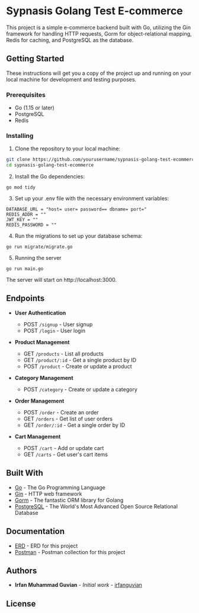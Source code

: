 # Sypnasis Golang Test E-commerce

This project is a simple e-commerce backend built with Go, utilizing the Gin framework for handling HTTP requests, Gorm for object-relational mapping, Redis for caching, and PostgreSQL as the database.

## Getting Started

These instructions will get you a copy of the project up and running on your local machine for development and testing purposes.

### Prerequisites

- Go (1.15 or later)
- PostgreSQL
- Redis

### Installing

1. Clone the repository to your local machine:

```sh
git clone https://github.com/yourusername/sypnasis-golang-test-ecommerce.git
cd sypnasis-golang-test-ecommerce
```

2. Install the Go dependencies:
```
go mod tidy
```

3. Set up your .env file with the necessary environment variables:
```
DATABASE_URL = "host= user= password== dbname= port="
REDIS_ADDR = ""
JWT_KEY = ""
REDIS_PASSWORD = ""
```

4. Run the migrations to set up your database schema:
```
go run migrate/migrate.go
```

5. Running the server
```
go run main.go
```
The server will start on http://localhost:3000.

## Endpoints

- **User Authentication**
  - POST `/signup` - User signup
  - POST `/login` - User login

- **Product Management**
  - GET `/products` - List all products
  - GET `/product/:id` - Get a single product by ID
  - POST `/product` - Create or update a product

- **Category Management**
  - POST `/category` - Create or update a category

- **Order Management**
  - POST `/order` - Create an order
  - GET `/orders` - Get list of user orders
  - GET `/order/:id` - Get a single order by ID

- **Cart Management**
  - POST `/cart` - Add or update cart
  - GET `/carts` - Get user's cart items

## Built With

- [Go](https://golang.org/) - The Go Programming Language
- [Gin](https://github.com/gin-gonic/gin) - HTTP web framework
- [Gorm](https://gorm.io/) - The fantastic ORM library for Golang
- [PostgreSQL](https://www.postgresql.org/) - The World's Most Advanced Open Source Relational Database

## Documentation
- [ERD](https://drive.google.com/file/d/19_yXppjE3vgq89DvfYmIhJUjA--4cFwN/view?usp=sharing) - ERD for this project
- [Postman](https://drive.google.com/file/d/1kd8iFn6URikHm4-h15_i00mRbWBKJujz/view?usp=sharing) - Postman collection for this project

## Authors

- **Irfan Muhammad Guvian** - *Initial work* - [irfanguvian](https://github.com/irfanguvian)

## License